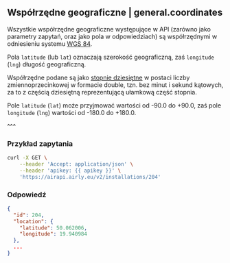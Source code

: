 ## Współrzędne geograficzne | general.coordinates

Wszystkie współrzędne geograficzne występujące w API (zarówno jako parametry zapytań, oraz jako pola w odpowiedziach) są współrzędnymi w odniesieniu systemu [WGS 84](https://en.wikipedia.org/wiki/World_Geodetic_System).

Pola `latitude` (lub `lat`) oznaczają szerokość geograficzną, zaś `longitude` (`lng`) długość geograficzną.

Współrzędne podane są jako [stopnie dziesiętne](https://en.wikipedia.org/wiki/Decimal_degrees) w postaci liczby zmiennoprzecinkowej w formacie double, tzn. bez minut i sekund kątowych, za to z częścią dziesiętną reprezentującą ułamkową część stopnia.

Pole `latitude` (`lat`) może przyjmować wartości od -90.0 do +90.0, zaś pole `longitude` (`lng`) wartości od -180.0 do +180.0.

^^^

### Przykład zapytania

```bash
curl -X GET \
    --header 'Accept: application/json' \
    --header 'apikey: {{ apikey }}' \
    'https://airapi.airly.eu/v2/installations/204'
```

### Odpowiedź

```json
{
  "id": 204,
  "location": {
    "latitude": 50.062006,
    "longitude": 19.940984
  },
  ...
}
```
